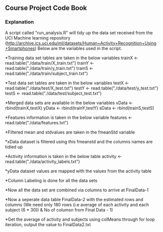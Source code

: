 ## Course Project Code Book
### Explanation

A script called "run_analysis.R" will tidy up the data set received from the UCI Machine learning repository (http://archive.ics.uci.edu/ml/datasets/Human+Activity+Recognition+Using+Smartphones)
Below are the variables used in the script.

*Training data set tables are taken in the below variables
trainX <- read.table("./data/train/X_train.txt")
trainY <- read.table("./data/train/y_train.txt")
trainS <- read.table("./data/train/subject_train.txt")

*Test data set tables are taken in the below variables
testX <- read.table("./data/test/X_test.txt")
testY <- read.table("./data/test/y_test.txt") 
testS <- read.table("./data/test/subject_test.txt")

*Merged data sets are available in the below variables
xData <- rbind(trainX,testX)
yData <- rbind(trainY,testY)
sData <- rbind(trainS,testS)

*Features information is taken in the below variable
features <- read.table("./data/features.txt")

*Filtered mean and stdvalues are taken in the fmeanStd variable

*xData dataset is filtered using this fmeanstd and the columns names are tidied up

*Activity information is taken in the below table
activity <- read.table("./data/activity_labels.txt")

*yData dataset values are mapped with the values from the activity table

*Column Labeling is done for all the data sets

*Now all the data set are combined via columns to arrive at FinalData-1

*Now a seperate data table FinalData-2 with the estimated rows and columns (We need only 180 rows (i.e average of each activity and each subject (6 * 30)) & No of columsn from Final Data - 1)

*Get the average of activity and subjects using colMeans through for loop iteration, output the value to FinalData2.txt




